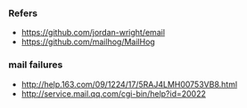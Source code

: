 ### Refers
  - https://github.com/jordan-wright/email
  - https://github.com/mailhog/MailHog

### mail failures
  - http://help.163.com/09/1224/17/5RAJ4LMH00753VB8.html
  - http://service.mail.qq.com/cgi-bin/help?id=20022

